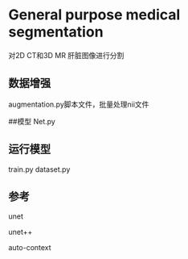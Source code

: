 # General purpose medical segmentation
对2D CT和3D MR 肝脏图像进行分割

## 数据增强
augmentation.py脚本文件，批量处理nii文件

##模型
Net.py

## 运行模型

train.py
dataset.py
 

## 参考

unet

unet++

auto-context

